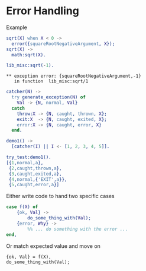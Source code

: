 # Error Handling

Example

```erl
sqrt(X) when X < 0 ->
  error({squareRootNegativeArgument, X});
sqrt(X) ->
  math:sqrt(X).
```

```erl
lib_misc:sqrt(-1).
```

```
** exception error: {squareRootNegativeArgument,-1}
   in function  lib_misc:sqrt/1
```


```erl
catcher(N) ->
  try generate_exception(N) of
    Val -> {N, normal, Val}
  catch
    throw:X -> {N, caught, thrown, X};
    exit:X  -> {N, caught, exited, X};
    error:X -> {N, caught, error, X}
  end.
```

```erl
demo1() ->
  [catcher(I) || I <- [1, 2, 3, 4, 5]].
```

```erl
try_test:demo1().
[{1,normal,a},
 {2,caught,thrown,a},
 {3,caught,exited,a},
 {4,normal,{'EXIT',a}},
 {5,caught,error,a}]
```


Either write code to hand two specific cases

```erl
case f(X) of
    {ok, Val} ->
        do_some_thing_with(Val);
    {error, Why} ->
        %% ... do something with the error ...
end,
```

Or match expected value and move on

```
{ok, Val} = f(X),
do_some_thing_with(Val);
```
